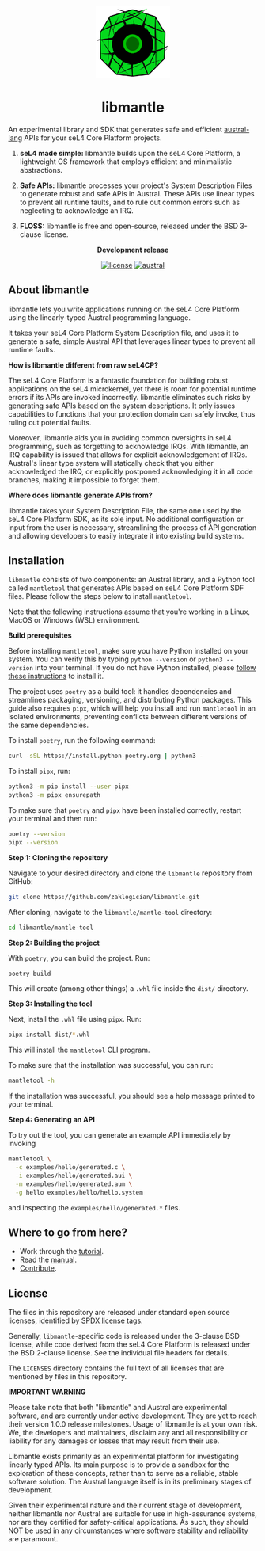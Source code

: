 <!--
    Copyright 2023, COMAS (ABN 11 932 720 318) and the project contributors
    SPDX-License-Identifier: CC-BY-SA-4.0
-->

<p align="center">
  <img width="150" src="/docs/logo.svg" alt="libmantle logo"></a>
</p>

<h1 align="center">libmantle</h1>

An experimental library and SDK that generates safe and efficient [austral-lang](https://austral-lang.org/)
APIs for your seL4 Core Platform projects.

1. **seL4 made simple:** libmantle builds upon the seL4 Core Platform, a
   lightweight OS framework that employs efficient and minimalistic
   abstractions.
   
2. **Safe APIs:** libmantle processes your project's System Description Files
   to generate robust and safe APIs in Austral. These APIs use linear types
   to prevent all runtime faults, and to rule out common errors such as
   neglecting to acknowledge an IRQ.

3. **FLOSS:** libmantle is free and open-source, released under the BSD
   3-clause license.

<div align="center">

**Development release**

[![license](https://img.shields.io/github/license/zaklogician/libmantle)](https://github.com/zaklogician/libmantle/blob/main/LICENSE.md)
[![austral](https://img.shields.io/badge/Austral-0.2.0-blue)](https://github.com/austral/austral/releases/tag/v0.2.0)

</div>

## About libmantle

libmantle lets you write applications running on the seL4 Core Platform using
the linearly-typed Austral programming language.

It takes your seL4 Core Platform System Description file, and uses it to
generate a safe, simple Austral API that leverages linear types to prevent all
runtime faults.

**How is libmantle different from raw seL4CP?**

The seL4 Core Platform is a fantastic foundation for building robust
applications on the seL4 microkernel, yet there is room for potential runtime
errors if its APIs are invoked incorrectly. libmantle eliminates such risks by
generating safe APIs based on the system descriptions. It only issues
capabilities to functions that your protection domain can safely invoke, thus
ruling out potential faults.

Moreover, libmantle aids you in avoiding common oversights in seL4 programming,
such as forgetting to acknowledge IRQs. With libmantle, an IRQ capability is
issued that allows for explicit acknowledgement of IRQs. Austral's linear type
system will statically check that you either acknowledged the IRQ, or
explicitly postponed acknowledging it in all code branches, making it
impossible to forget them.

**Where does libmantle generate APIs from?**

libmantle takes your System Description File, the same one used by the seL4
Core Platform SDK, as its sole input. No additional configuration or input from
the user is necessary, streamlining the process of API generation and allowing
developers to easily integrate it into existing build systems.

## Installation

`libmantle` consists of two components: an Austral library, and a Python tool
called `mantletool` that generates APIs based on seL4 Core Platform SDF files.
Please follow the steps below to install `mantletool`.

Note that the following instructions assume that you're working in a Linux,
MacOS or Windows (WSL) environment.

**Build prerequisites**

Before installing `mantletool`, make sure you have Python installed on your
system. You can verify this by typing `python --version` or
`python3 --version` into your terminal. If you do not have Python installed,
please [follow these instructions](https://www.python.org/downloads/) to
install it.

The project uses `poetry` as a build tool: it handles dependencies and
streamlines packaging, versioning, and distributing Python packages. This guide
also requires `pipx`, which will help you install and run `mantletool` in an
isolated environments, preventing conflicts between different versions of the
same dependencies.

To install `poetry`, run the following command:

```bash
curl -sSL https://install.python-poetry.org | python3 -
```

To install `pipx`, run:

```bash
python3 -m pip install --user pipx
python3 -m pipx ensurepath
```

To make sure that `poetry` and  `pipx` have been installed correctly,
restart your terminal and then run:

```bash
poetry --version
pipx --version
```

**Step 1: Cloning the repository**

Navigate to your desired directory and clone the `libmantle` repository from GitHub:

```bash
git clone https://github.com/zaklogician/libmantle.git
```

After cloning, navigate to the `libmantle/mantle-tool` directory:

```bash
cd libmantle/mantle-tool
```

**Step 2: Building the project**

With `poetry`, you can build the project. Run:

```bash
poetry build
```

This will create (among other things) a `.whl` file inside the `dist/`
directory.

**Step 3: Installing the tool**

Next, install the `.whl` file using `pipx`. Run:

```bash
pipx install dist/*.whl
```

This will install the `mantletool` CLI program.

To make sure that the installation was successful, you can run:

```bash
mantletool -h
```

If the installation was successful, you should see a help message printed to
your terminal.

**Step 4: Generating an API**

To try out the tool, you can generate an example API immediately by invoking

```bash
mantletool \
  -c examples/hello/generated.c \
  -i examples/hello/generated.aui \
  -m examples/hello/generated.aum \
  -g hello examples/hello/hello.system
```

and inspecting the `examples/hello/generated.*` files.

## Where to go from here?

* Work through the [tutorial](examples/tutorial/README.md).
* Read the [manual](docs/MANUAL.md).
* [Contribute](docs/CONTRIBUTING.md).

## License

The files in this repository are released under standard open source
licenses, identified by [SPDX license tags](https://spdx.org).

Generally, `libmantle`-specific code is released under the 3-clause BSD
license, while code derived from the seL4 Core Platform is released
under the BSD 2-clause license. See the individual file headers for
details.

The `LICENSES` directory contains the full text of all licenses that
are mentioned by files in this repository.

**IMPORTANT WARNING**

Please take note that both "libmantle" and Austral are experimental software,
and are currently under active development. They are yet to reach their version
1.0.0 release milestones. Usage of libmantle is at your own risk. We, the
developers and maintainers, disclaim any and all responsibility or liability for
any damages or losses that may result from their use.

Libmantle exists primarily as an experimental platform for investigating
linearly typed APIs. Its main purpose is to provide a sandbox for the
exploration of these concepts, rather than to serve as a reliable, stable
software solution. The Austral language itself is in its preliminary stages of
development.

Given their experimental nature and their current stage of development, neither
libmantle nor Austral are suitable for use in high-assurance systems, nor are
they certified for safety-critical applications. As such, they should NOT be
used in any circumstances where software stability and reliability are
paramount.
